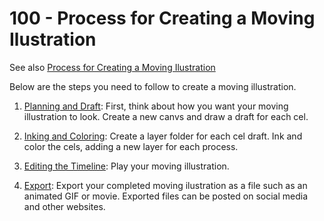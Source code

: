 # 100 - Process for Creating a Moving Ilustration

See also [Process for Creating a Moving Ilustration](https://tips.clip-studio.com/en-us/articles/525)

Below are the steps you need to follow to create a moving illustration.

1. [Planning and Draft](../200/README.md): First, think about how you want your moving illustration to look. Create a new canvs and draw a draft for each cel.

2. [Inking and Coloring](): Create a layer folder for each cel draft. Ink and color the cels, adding a new layer for each process.

3. [Editing the Timeline](): Play your moving illustration.

4. [Export](): Export your completed moving ilustration as a file such as an animated GIF or movie. Exported files can be posted on social media and other websites.
